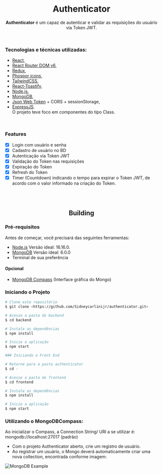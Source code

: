<h1 align="center">Authenticator</h1>

<p align="center"><strong>Authenticator</strong> é um capaz de autenticar e validar as requisições do usuário via Token JWT.</p>

</br>

### Tecnologias e técnicas utilizadas: 

- [React](https://pt-br.reactjs.org/),
- [React Router DOM v6](https://reactrouter.com/docs/en/v6/getting-started/overview),
- [Redux](https://redux.js.org/), 
- [Phospor icons](https://phosphoricons.com/),
- [TailwindCSS](https://tailwindcss.com/), 
- [React-Toastify](https://npm.io/package/react-toastify),
- [Node.js](https://nodejs.org/en/), 
- [MongoDB](https://www.mongodb.com/),
- [Json Web Token](https://jwt.io/) + CORS + sessionStorage,
- [ExpressJS](https://expressjs.com/). </br>
O projeto teve foco em componentes do tipo Class.

</br>

### Features

- [x] Login com usuário e senha
- [x] Cadastro de usuário no BD
- [x] Autenticação via Token JWT
- [x] Validação do Token nas requisições
- [x] Expiração do Token
- [x] Refresh do Token
- [x] Timer (Countdown) indicando o tempo para expirar o Token JWT, de acordo com o valor informado na criação do Token.

</br></br>

<h2 align="center">Building</h2>

### Pré-requisitos

Antes de começar, você precisará das seguintes ferramentas:
</br>
- [Node.js](https://nodejs.org/en/) Versão ideal: 16.16.0. 
- [MongoDB](https://www.mongodb.com/try/download/community) Versão ideal: 6.0.0
- Terminal de sua preferência


<h4>Opcional</h4>

- [MongoDB Compass](https://www.mongodb.com/pt-br/products/compass) (Interface gráfica do Mongo)


### Iniciando o Projeto

```bash
# Clone este repositório
$ git clone <https://github.com/Sidneycarlinijr/authenticator.git>

# Acesse a pasta do backend
$ cd backend

# Instale as dependências
$ npm install

# Inicie a aplicação
$ npm start

### Iniciando o Front End

# Retorne para a pasta authenticator
$ cd -

# Acesse a pasta do frontend
$ cd frontend

# Instale as dependências
$ npm install

# Inicie a aplicação
$ npm start
```

### Utilizando o MongoDBCompass:

Ao inicializar o Compass, a Connection String/ URI a se utilizar é: mongodb://localhost:27017 (padrão)

- Com o projeto Authenticator aberto, crie um registro de usuário. 
- Ao registrar um usuário, o Mongo deverá automaticamente criar uma nova collection, encontrada conforme imagem: 


![MongoDB Example](https://user-images.githubusercontent.com/56966244/179994233-300c7bf9-aeb5-4ec2-988c-f6a9c02443a0.png)

